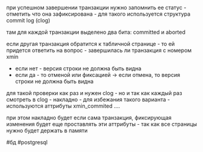 при успешном завершении транзакции нужно запомнить ее статус - отметить что она зафиксирована - для такого используется структура commit log (clog)

там для каждой транзакции выделено два бита: committed и aborted

если другая транзакция обратится к табличной странице - то ей придется ответить на вопрос - завершилась ли транзакция с номером xmin
- если нет - версия строки не должна быть видна
- если да - то отменой или фиксацией -> если отмена, то версия строки не должна быть видна

для такой проверки как раз и нужен clog - но и так как каждый раз смотреть в clog - накладно - для избежания такого варианта - используются аттрибуты xmin_commited ....

при этом накладно будет если сама транзакция, фиксирующая изменения будет еще проставлять эти аттрибуты - так как все страницы нужно будет держать в памяти

#бд 
#postgresql